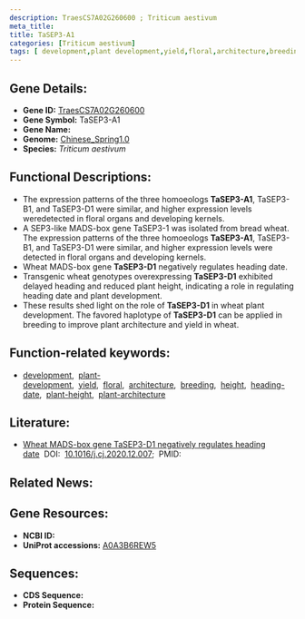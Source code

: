 ```yaml
---
description: TraesCS7A02G260600 ; Triticum aestivum
meta_title:
title: TaSEP3-A1
categories: [Triticum aestivum]
tags: [ development,plant development,yield,floral,architecture,breeding,height,heading date,plant height,plant architecture ]
---
```


## Gene Details:
- **Gene ID:**	[TraesCS7A02G260600](https://ensembl.gramene.org/Triticum_aestivum/Gene/Summary?g=TraesCS7A02G260600)
- **Gene Symbol:** TaSEP3-A1
- **Gene Name:** 
- **Genome:** [Chinese_Spring1.0](https://ensembl.gramene.org/Triticum_aestivum/Info/Index)
- **Species:** *Triticum aestivum*

## Functional Descriptions:
   - The expression patterns of the three homoeologs **TaSEP3-A1**, TaSEP3-B1, and TaSEP3-D1 were similar, and higher expression levels weredetected in floral organs and developing kernels.
   - A SEP3-like MADS-box gene TaSEP3-1 was isolated from bread wheat. The expression patterns of the three homoeologs **TaSEP3-A1**, TaSEP3-B1, and TaSEP3-D1 were similar, and higher expression levels were detected in floral organs and developing kernels.
   - Wheat MADS-box gene **TaSEP3-D1** negatively regulates heading date.
   - Transgenic wheat genotypes overexpressing **TaSEP3-D1** exhibited delayed heading and reduced plant height, indicating a role in regulating heading date and plant development.
   - These results shed light on the role of **TaSEP3-D1** in wheat plant development. The favored haplotype of **TaSEP3-D1** can be applied in breeding to improve plant architecture and yield in wheat.


## Function-related keywords:
   - [development](/tags/development/),&nbsp;&nbsp;[plant-development](/tags/plant-development/),&nbsp;&nbsp;[yield](/tags/yield/),&nbsp;&nbsp;[floral](/tags/floral/),&nbsp;&nbsp;[architecture](/tags/architecture/),&nbsp;&nbsp;[breeding](/tags/breeding/),&nbsp;&nbsp;[height](/tags/height/),&nbsp;&nbsp;[heading-date](/tags/heading-date/),&nbsp;&nbsp;[plant-height](/tags/plant-height/),&nbsp;&nbsp;[plant-architecture](/tags/plant-architecture/)

## Literature:
   - [Wheat MADS-box gene TaSEP3-D1 negatively regulates heading date]( https://www.sciopen.com/article/10.1016/j.cj.2020.12.007)&nbsp;&nbsp;DOI:&nbsp;&nbsp;[10.1016/j.cj.2020.12.007](https://www.sciopen.com/article/10.1016/j.cj.2020.12.007);&nbsp;&nbsp;PMID:&nbsp;&nbsp;[](https://pubmed.ncbi.nlm.nih.gov//)

## Related News:

## Gene Resources:
- **NCBI ID:**  [](https://www.ncbi.nlm.nih.gov/gene/?term=)
- **UniProt accessions:** [A0A3B6REW5](https://www.uniprot.org/uniprotkb/A0A3B6REW5/entry)



## Sequences:
- **CDS Sequence:**
- **Protein Sequence:**
